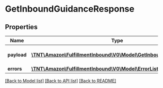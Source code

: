 # GetInboundGuidanceResponse

## Properties
Name | Type | Description | Notes
------------ | ------------- | ------------- | -------------
**payload** | [**\TNT\Amazon\FulfillmentInbound\V0\Model\GetInboundGuidanceResult**](GetInboundGuidanceResult.md) | The payload for the getInboundGuidance operation. | [optional] 
**errors** | [**\TNT\Amazon\FulfillmentInbound\V0\Model\ErrorList**](ErrorList.md) |  | [optional] 

[[Back to Model list]](../README.md#documentation-for-models) [[Back to API list]](../README.md#documentation-for-api-endpoints) [[Back to README]](../README.md)


